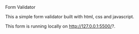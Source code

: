 Form Validator

This a simple form validator built with html, css and javascript. 

This form is running locally on http://127.0.0.1:5500/?. 
